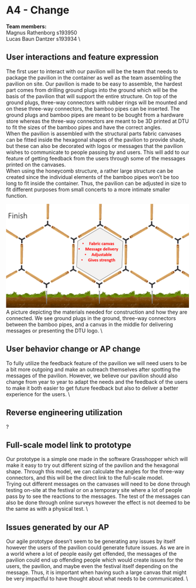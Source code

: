 # A4 - Change

**Team members:** \
Magnus Rathenborg s193950 \
Lucas Baun Dantzer s193934 \

## User interactions and feature expression
The first user to interact with our pavilion will be the team that needs to package the pavilion in the container as well as the team assembling the pavilion on site. Our pavilion is made to be easy to assemble, the hardest part comes from drilling ground plugs into the ground which will be the basis of the pavilion that will support the entire structure. On top of the ground plugs, three-way connectors with rubber rings will be mounted and on these three-way connectors, the bamboo pipes can be inserted. The ground plugs and bamboo pipes are meant to be bought from a hardware store whereas the three-way connectors are meant to be 3D printed at DTU to fit the sizes of the bamboo pipes and have the correct angles. \
When the pavilion is assembled with the structural parts fabric canvases can be fitted inside the hexagonal shapes of the pavilion to provide shade, but these can also be decorated with logos or messages that the pavilion wishes to communicate to people passing by and users. This will add to our feature of getting feedback from the users through some of the messages printed on the canvases. \
When using the honeycomb structure, a rather large structure can be created since the individual elements of the bamboo pipes won’t be too long to fit inside the container. Thus, the pavilion can be adjusted in size to fit different purposes from small concerts to a more intimate smaller function. 

<img src="../Images/A4.png" width="500"/> \
A picture depicting the materials needed for construction and how they are connected. We see ground plugs in the ground, three-way connectors between the bamboo pipes, and a canvas in the middle for delivering messages or presenting the DTU logo. \

## User behavior change or AP change
To fully utilize the feedback feature of the pavilion we will need users to be a bit more outgoing and make an outreach themselves after spotting the messages of the pavilion. However, we believe our pavilion should also change from year to year to adapt the needs and the feedback of the users to make it both easier to get future feedback but also to deliver a better experience for the users. \

## Reverse engineering utilization
?

## Full-scale model link to prototype
Our prototype is a simple one made in the software Grasshopper which will make it easy to try out different sizing of the pavilion and the hexagonal shape. Through this model, we can calculate the angles for the three-way connectors, and this will be the direct link to the full-scale model. \
Trying out different messages on the canvases will need to be done through testing on-site at the festival or on a temporary site where a lot of people pass by to see the reactions to the messages. The test of the messages can also be done through online surveys however the effect is not deemed to be the same as with a physical test. \

## Issues generated by our AP
Our agile prototype doesn’t seem to be generating any issues by itself however the users of the pavilion could generate future issues. As we are in a world where a lot of people easily get offended, the messages of the pavilion could end up offending people which would create issues for the users, the pavilion, and maybe even the festival itself depending on the message. Thus, it is important when having such a large canvas that might be very impactful to have thought about what needs to be communicated. \
